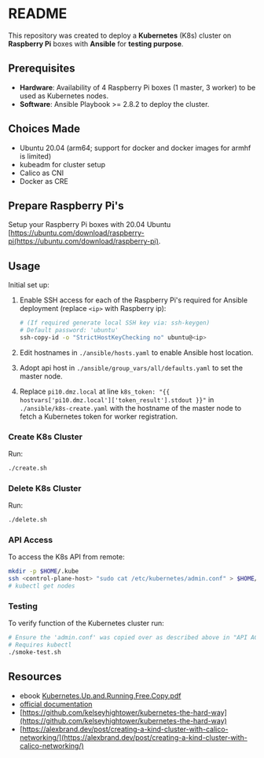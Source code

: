 # README

This repository was created to deploy a **Kubernetes** (K8s) cluster on **Raspberry Pi** boxes with **Ansible** for **testing purpose**.

## Prerequisites

- **Hardware**: Availability of 4 Raspberry Pi boxes (1 master, 3 worker) to be used as Kubernetes nodes.
- **Software**: Ansible Playbook >= 2.8.2 to deploy the cluster.

## Choices Made

- Ubuntu 20.04 (arm64; support for docker and docker images for armhf is limited)
- kubeadm for cluster setup
- Calico as CNI
- Docker as CRE

## Prepare Raspberry Pi's

Setup your Raspberry Pi boxes with 20.04 Ubuntu [https://ubuntu.com/download/raspberry-pi(https://ubuntu.com/download/raspberry-pi).

## Usage

Initial set up:

1. Enable SSH access for each of the Raspberry Pi's required for Ansible deployment (replace `<ip>` with Raspberry ip):

    ```bash
    # (If required generate local SSH key via: ssh-keygen)
    # Default password: 'ubuntu'
    ssh-copy-id -o "StrictHostKeyChecking no" ubuntu@<ip>
    ```

1. Edit hostnames in `./ansible/hosts.yaml` to enable Ansible host location.
1. Adopt api host in `./ansible/group_vars/all/defaults.yaml` to set the master node.
1. Replace `pi10.dmz.local` at line `k8s_token: "{{ hostvars['pi10.dmz.local']['token_result'].stdout }}"` in `./ansible/k8s-create.yaml` with the hostname of the master node to fetch a Kubernetes token for worker registration.

### Create K8s Cluster

Run:

```bash
./create.sh
```

### Delete K8s Cluster

Run:

```bash
./delete.sh
```

### API Access

To access the K8s API from remote:

```bash
mkdir -p $HOME/.kube
ssh <control-plane-host> "sudo cat /etc/kubernetes/admin.conf" > $HOME/.kube/config
# kubectl get nodes
```

### Testing

To verify function of the Kubernetes cluster run:

```bash
# Ensure the 'admin.conf' was copied over as described above in "API ACCESS"
# Requires kubectl
./smoke-test.sh
```

## Resources

- ebook [Kubernetes.Up.and.Running.Free.Copy.pdf](https://azure.microsoft.com/en-us/resources/kubernetes-up-and-running/)
- [official documentation](https://kubernetes.io/docs/setup/production-environment/tools/kubeadm)
- [https://github.com/kelseyhightower/kubernetes-the-hard-way](https://github.com/kelseyhightower/kubernetes-the-hard-way)
- [https://alexbrand.dev/post/creating-a-kind-cluster-with-calico-networking/](https://alexbrand.dev/post/creating-a-kind-cluster-with-calico-networking/)